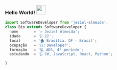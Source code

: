 ### Hello World! <img src="https://media.giphy.com/media/hvRJCLFzcasrR4ia7z/giphy.gif" width="30" >


```js
import SoftwareDeveloper from 'jeziel-almeida';
class Bio extends SoftwareDeveloper {
  nome       = '✍️ Jeziel Almeida';
  idade      = '👱‍ 22'; 
  local      = '🏠 Brasília, DF - Brasil';                                                                          
  ocupação   = '👨‍🏫 Developer';
  formação   = '💻 ADS, 4º período';
  estudando  = '🎯 C#, JavaScript, React, Python';
                                                                             
}
``` 
 <!--
<img height="180em" src="https://github-readme-stats.vercel.app/api/top-langs/?username=jeziel-almeida&layout=compact&theme=dark&langs_count=8"/>
-->

  <!--
<div style="display: inline_block"><br>
  <img align="center" alt="Rafa-Js" height="30" width="40" src="https://raw.githubusercontent.com/devicons/devicon/master/icons/javascript/javascript-plain.svg">
  <img align="center" alt="Rafa-HTML" height="30" width="40" src="https://raw.githubusercontent.com/devicons/devicon/master/icons/html5/html5-original.svg">
  <img align="center" alt="Rafa-CSS" height="30" width="40" src="https://raw.githubusercontent.com/devicons/devicon/master/icons/css3/css3-original.svg">
  <img align="center" alt="Rafa-Python" height="30" width="40" src="https://raw.githubusercontent.com/devicons/devicon/master/icons/python/python-original.svg">
  <img align="center" alt="Rafa-Csharp" height="30" width="40" src="https://raw.githubusercontent.com/devicons/devicon/master/icons/csharp/csharp-original.svg">
</div> -->

<!-- Tabela 

Caracter | Permissão
---------|---------
`r`      | Permissão de leitura (*read*)

-->

<!-- Comentário -->
<!--
**jeziel-almeida/jeziel-almeida** is a ✨ _special_ ✨ repository because its `README.md` (this file) appears on your GitHub profile.

Here are some ideas to get you started:

- 🔭 I’m currently working on ...
- 🌱 Estou, atualmente, aprendendo C/C++, Python, HTML e CSS.
- 👯 I’m looking to collaborate on ...
- 🤔 I’m looking for help with ...
- 💬 Ask me about ...
- 📫 How to reach me: ...
- 😄 Pronouns: ...
- ⚡ Fun fact: ...
-->
